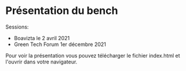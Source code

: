 # Présentation du bench

Sessions:
* Boavizta le 2 avril 2021
* Green Tech Forum 1er décembre 2021

Pour voir la présentation vous pouvez télécharger le fichier index.html et l'ouvrir dans votre navigateur.